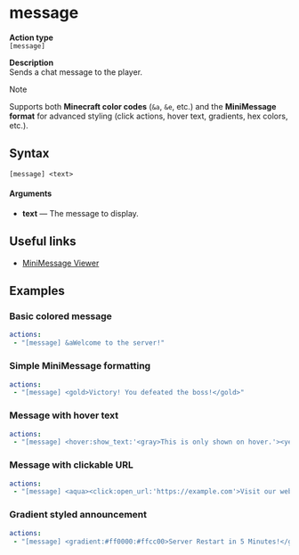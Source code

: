 # message

**Action type**
<br>`[message]`

**Description**
<br>Sends a chat message to the player.
> [!NOTE]
> Supports both **Minecraft color codes** (`&a`, `&e`, etc.) and the **MiniMessage format** for advanced styling (click actions, hover text, gradients, hex colors, etc.).

## Syntax
```
[message] <text>
```
#### Arguments
- **text** — The message to display.

## Useful links
- [MiniMessage Viewer](https://webui.advntr.dev/)

## Examples

### Basic colored message
```yaml
actions:
 - "[message] &aWelcome to the server!"
```

### Simple MiniMessage formatting
```yaml
actions:
 - "[message] <gold>Victory! You defeated the boss!</gold>"
```

### Message with hover text
```yaml
actions:
 - "[message] <hover:show_text:'<gray>This is only shown on hover.'><yellow>Hover over this text!</yellow></hover>"
```

### Message with clickable URL
```yaml
actions:
 - "[message] <aqua><click:open_url:'https://example.com'>Visit our website</click></aqua>"
```

### Gradient styled announcement
```yaml
actions:
 - "[message] <gradient:#ff0000:#ffcc00>Server Restart in 5 Minutes!</gradient>"
```
